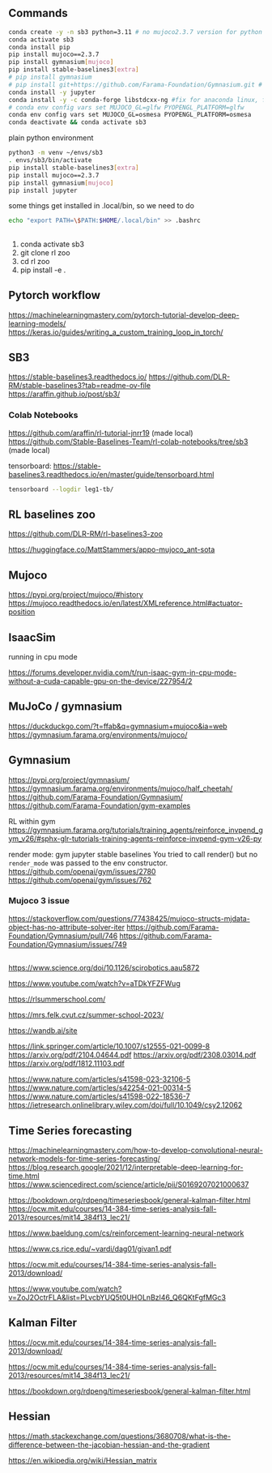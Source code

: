 ## Commands

```bash
conda create -y -n sb3 python=3.11 # no mujoco2.3.7 version for python 3.12
conda activate sb3
conda install pip
pip install mujoco==2.3.7
pip install gymnasium[mujoco]
pip install stable-baselines3[extra]
# pip install gymnasium
# pip install git+https://github.com/Farama-Foundation/Gymnasium.git # addresses issue between mujoco3 and gymnasium .29
conda install -y jupyter
conda install -y -c conda-forge libstdcxx-ng #fix for anaconda linux, found here: https://stackoverflow.com/questions/71010343/cannot-load-swrast-and-iris-drivers-in-fedora-35/72200748#72200748
# conda env config vars set MUJOCO_GL=glfw PYOPENGL_PLATFORM=glfw
conda env config vars set MUJOCO_GL=osmesa PYOPENGL_PLATFORM=osmesa
conda deactivate && conda activate sb3
```

plain python environment

```bash
python3 -m venv ~/envs/sb3
. envs/sb3/bin/activate
pip install stable-baselines3[extra]
pip install mujoco==2.3.7
pip install gymnasium[mujoco]
pip install jupyter
```

some things get installed in .local/bin, so we need to do

```bash
echo "export PATH=\$PATH:$HOME/.local/bin" >> .bashrc
```

##

1. conda activate sb3
1. git clone rl zoo
1. cd rl zoo
1. pip install -e .

## Pytorch workflow

<https://machinelearningmastery.com/pytorch-tutorial-develop-deep-learning-models/>
<https://keras.io/guides/writing_a_custom_training_loop_in_torch/>

## SB3

<https://stable-baselines3.readthedocs.io/>
<https://github.com/DLR-RM/stable-baselines3?tab=readme-ov-file>
<https://araffin.github.io/post/sb3/>

### Colab Notebooks

<https://github.com/araffin/rl-tutorial-jnrr19> (made local)
<https://github.com/Stable-Baselines-Team/rl-colab-notebooks/tree/sb3> (made local)

tensorboard: <https://stable-baselines3.readthedocs.io/en/master/guide/tensorboard.html>

```bash
tensorboard --logdir leg1-tb/
```

## RL baselines zoo
<https://github.com/DLR-RM/rl-baselines3-zoo>

<https://huggingface.co/MattStammers/appo-mujoco_ant-sota>

## Mujoco

<https://pypi.org/project/mujoco/#history>
<https://mujoco.readthedocs.io/en/latest/XMLreference.html#actuator-position>

## IsaacSim

running in cpu mode

<https://forums.developer.nvidia.com/t/run-isaac-gym-in-cpu-mode-without-a-cuda-capable-gpu-on-the-device/227954/2>

## MuJoCo / gymnasium

<https://duckduckgo.com/?t=ffab&q=gymnasium+mujoco&ia=web>
<https://gymnasium.farama.org/environments/mujoco/>

## Gymnasium

<https://pypi.org/project/gymnasium/>
<https://gymnasium.farama.org/environments/mujoco/half_cheetah/>
<https://github.com/Farama-Foundation/Gymnasium/>
<https://github.com/Farama-Foundation/gym-examples>

RL within gym
<https://gymnasium.farama.org/tutorials/training_agents/reinforce_invpend_gym_v26/#sphx-glr-tutorials-training-agents-reinforce-invpend-gym-v26-py>

render mode:
gym jupyter stable baselines You tried to call render() but no `render_mode` was passed to the env constructor.
<https://github.com/openai/gym/issues/2780>
<https://github.com/openai/gym/issues/762>

### Mujoco 3 issue

<https://stackoverflow.com/questions/77438425/mujoco-structs-mjdata-object-has-no-attribute-solver-iter>
<https://github.com/Farama-Foundation/Gymnasium/pull/746>
<https://github.com/Farama-Foundation/Gymnasium/issues/749>

##
<https://www.science.org/doi/10.1126/scirobotics.aau5872>

<https://www.youtube.com/watch?v=aTDkYFZFWug>

<https://rlsummerschool.com/>

<https://mrs.felk.cvut.cz/summer-school-2023/>

<https://wandb.ai/site>

<https://link.springer.com/article/10.1007/s12555-021-0099-8>
<https://arxiv.org/pdf/2104.04644.pdf>
<https://arxiv.org/pdf/2308.03014.pdf>
<https://arxiv.org/pdf/1812.11103.pdf>

<https://www.nature.com/articles/s41598-023-32106-5>
<https://www.nature.com/articles/s42254-021-00314-5>
<https://www.nature.com/articles/s41598-022-18536-7>
<https://ietresearch.onlinelibrary.wiley.com/doi/full/10.1049/csy2.12062>

## Time Series forecasting

<https://machinelearningmastery.com/how-to-develop-convolutional-neural-network-models-for-time-series-forecasting/>
<https://blog.research.google/2021/12/interpretable-deep-learning-for-time.html>
<https://www.sciencedirect.com/science/article/pii/S0169207021000637>

<https://bookdown.org/rdpeng/timeseriesbook/general-kalman-filter.html>
<https://ocw.mit.edu/courses/14-384-time-series-analysis-fall-2013/resources/mit14_384f13_lec21/>

<https://www.baeldung.com/cs/reinforcement-learning-neural-network>

<https://www.cs.rice.edu/~vardi/dag01/givan1.pdf>

<https://ocw.mit.edu/courses/14-384-time-series-analysis-fall-2013/download/>

<https://www.youtube.com/watch?v=ZoJ2OctrFLA&list=PLvcbYUQ5t0UHOLnBzl46_Q6QKtFgfMGc3>

## Kalman Filter

<https://ocw.mit.edu/courses/14-384-time-series-analysis-fall-2013/download/>

<https://ocw.mit.edu/courses/14-384-time-series-analysis-fall-2013/resources/mit14_384f13_lec21/>

<https://bookdown.org/rdpeng/timeseriesbook/general-kalman-filter.html>

## Hessian

<https://math.stackexchange.com/questions/3680708/what-is-the-difference-between-the-jacobian-hessian-and-the-gradient>

<https://en.wikipedia.org/wiki/Hessian_matrix>
